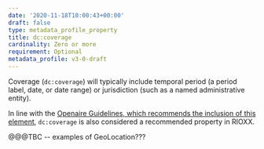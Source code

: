 ```yaml
---
date: '2020-11-18T10:00:43+00:00'
draft: false
type: metadata_profile_property
title: dc:coverage
cardinality: Zero or more
requirement: Optional
metadata_profile: v3-0-draft
---
```

Coverage (`dc:coverage`) will typically include temporal period (a period label, date, or date range) or jurisdiction (such as a named administrative entity).

In line with the [Openaire Guidelines, which recommends the inclusion of this element](https://guidelines.openaire.eu/wiki/Literature_Guidelines:_Metadata_Field_Coverage), `dc:coverage` is also considered a recommended property in RIOXX. 

@@@TBC -- examples of GeoLocation???

